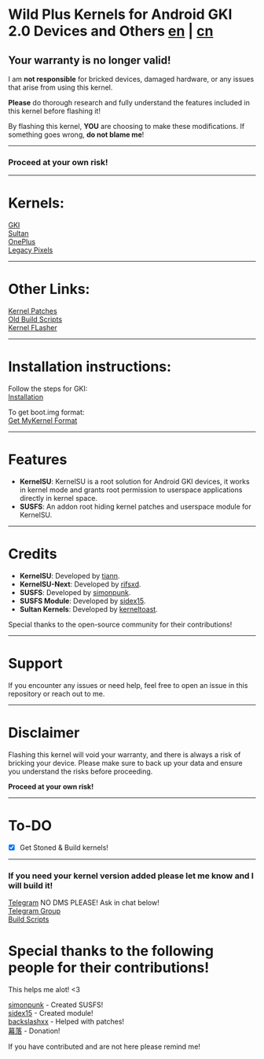 # Wild Plus Kernels for Android GKI 2.0 Devices and Others [en](README.md) | [cn](README_CN.md)

## Your warranty is no longer valid!

I am **not responsible** for bricked devices, damaged hardware, or any issues that arise from using this kernel.

**Please** do thorough research and fully understand the features included in this kernel before flashing it!

By flashing this kernel, **YOU** are choosing to make these modifications. If something goes wrong, **do not blame me**!

---

### Proceed at your own risk!

---

# Kernels:
 
[GKI](https://github.com/WildPlusKernel/GKI_KernelSU_SUSFS)  
[Sultan](https://github.com/WildPlusKernel/Sultan_KernelSU_SUSFS)  
[OnePlus](https://github.com/WildPlusKernel/OnePlus_KernelSU_SUSFS)  
[Legacy Pixels](https://github.com/WildPlusKernel/Pixel_KernelSU_SUSFS)  

---

# Other Links:

[Kernel Patches](https://github.com/WildPlusKernel/kernel_patches)  
[Old Build Scripts](https://github.com/TheWildJames/kernel_build_scripts)  
[Kernel FLasher](https://github.com/capntrips/KernelFlasher/releases)  

---

# Installation instructions: 

Follow the steps for GKI:  
[Installation](https://kernelsu.org/guide/installation.html)

To get boot.img format:  
[Get MyKernel Format](https://github.com/TheWildJames/Get_My_Kernel_Format)

---

# Features

- **KernelSU**: KernelSU is a root solution for Android GKI devices, it works in kernel mode and grants root permission to userspace applications directly in kernel space.
- **SUSFS**: An addon root hiding kernel patches and userspace module for KernelSU.

---

# Credits

- **KernelSU**: Developed by [tiann](https://github.com/tiann).
- **KernelSU-Next**: Developed by [rifsxd](https://github.com/rifsxd/KernelSU-Next).
- **SUSFS**: Developed by [simonpunk](https://gitlab.com/simonpunk/susfs4ksu.git).
- **SUSFS Module**: Developed by [sidex15](https://github.com/sidex15).
- **Sultan Kernels**: Developed by [kerneltoast](https://github.com/kerneltoast).

Special thanks to the open-source community for their contributions!

---

# Support

If you encounter any issues or need help, feel free to open an issue in this repository or reach out to me.

---

# Disclaimer

Flashing this kernel will void your warranty, and there is always a risk of bricking your device. Please make sure to back up your data and ensure you understand the risks before proceeding.

**Proceed at your own risk!**

---

# To-DO

- [X] Get Stoned & Build kernels!

---

### If you need your kernel version added please let me know and I will build it!

[Telegram](https://t.me/TheWildJames) NO DMS PLEASE! Ask in chat below!  
[Telegram Group](https://t.me/wildpluskernel)  
[Build Scripts](https://github.com/TheWildJames/kernel_build_scripts)

# Special thanks to the following people for their contributions!
This helps me alot! <3

[simonpunk](https://gitlab.com/simonpunk/susfs4ksu.git) - Created SUSFS!  
[sidex15](https://github.com/sidex15) - Created module!  
[backslashxx](https://github.com/backslashxx) - Helped with patches!  
[幕落](https://github.com/MuLuo688) - Donation!  

If you have contributed and are not here please remind me!
